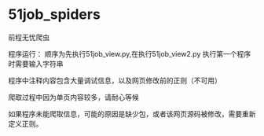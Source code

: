 # 51job_spiders
前程无忧爬虫

程序运行：
顺序为先执行51job_view.py,在执行51job_view2.py
执行第一个程序时需要输入字符串

程序中注释内容包含大量调试信息，以及网页修改前的正则（不可用）

爬取过程中因为单页内容较多，请耐心等候

如果程序未能爬取信息，可能的原因是缺少包，或者该网页源码被修改，需要重新定义正则。
